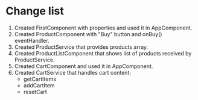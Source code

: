 # Change list

1. Created FirstComponent with properties and used it in AppComponent.
2. Created ProductComponent with "Buy" button and onBuy() eventHandler.
3. Created ProductService that provides products array.
4. Created ProductListComponent that shows list of products received by ProductService.
5. Created CartComponent and used it in AppComponent.
6. Created CartService that handles cart content:
   * getCartItems
   * addCartItem
   * resetCart
